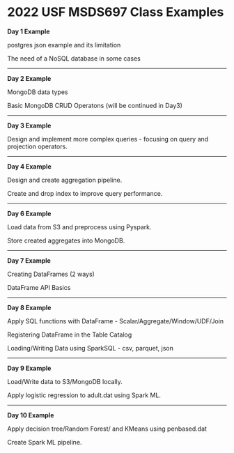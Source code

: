 # 2022 USF MSDS697 Class Examples

**Day 1 Example**

postgres json example and its limitation 

The need of a NoSQL database in some cases



--------

**Day 2 Example**

MongoDB data types

Basic MongoDB CRUD Operatons (will be continued in Day3)


--------

**Day 3 Example**

Design and implement more complex queries  - focusing on query and projection operators.

 
--------

**Day 4 Example**

Design and create aggregation pipeline.

Create and drop index to improve query performance.

--------

**Day 6 Example**

Load data from S3 and preprocess using Pyspark.

Store created aggregates into MongoDB.

--------

**Day 7 Example**

Creating DataFrames (2 ways)

DataFrame API Basics

--------

**Day 8 Example**

Apply SQL functions with DataFrame - Scalar/Aggregate/Window/UDF/Join

Registering DataFrame in the Table Catalog

Loading/Writing Data using SparkSQL - csv, parquet, json

--------

**Day 9 Example**

Load/Write data to S3/MongoDB locally.

Apply logistic regression to adult.dat using Spark ML.

--------

**Day 10 Example**

Apply decision tree/Random Forest/ and KMeans using penbased.dat

Create Spark ML pipeline.
